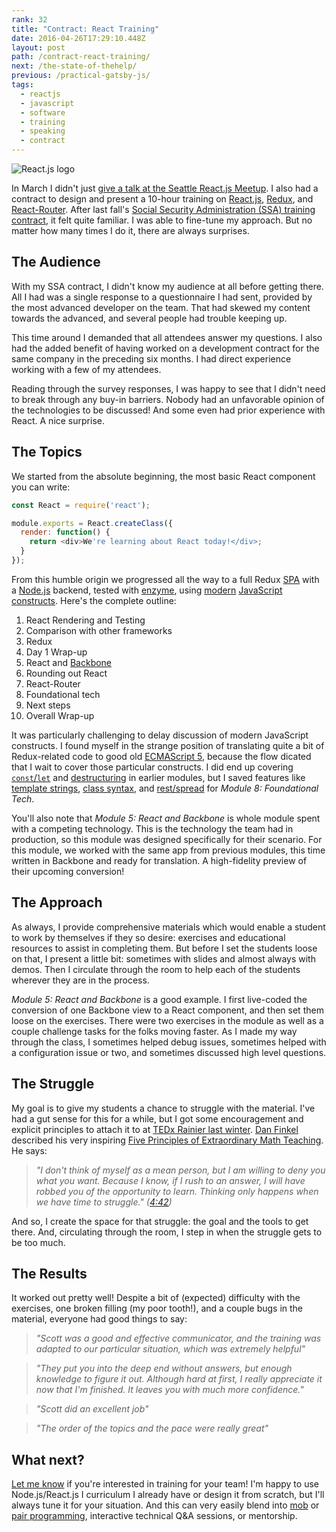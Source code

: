 ```yaml
---
rank: 32
title: "Contract: React Training"
date: 2016-04-26T17:29:10.448Z
layout: post
path: /contract-react-training/
next: /the-state-of-thehelp/
previous: /practical-gatsby-js/
tags:
  - reactjs
  - javascript
  - software
  - training
  - speaking
  - contract
---
```


![React.js logo](https://static.sinap.ps/blog/2016/04_apr/react_training/react-logo-rev2.png)

In March I didn't just [give a talk at the Seattle React.js Meetup](/static-site-generation-with-gatsby-js/). I also had a contract to design and present a 10-hour training on [React.js](https://facebook.github.io/react/), [Redux](https://github.com/reactjs/redux), and [React-Router](https://github.com/reactjs/react-router). After last fall's [Social Security Administration (SSA) training contract](/contract-teaching/), it felt quite familiar. I was able to fine-tune my approach. But no matter how many times I do it, there are always surprises.

<div class='fold'></div>

## The Audience

With my SSA contract, I didn't know my audience at all before getting there. All I had was a single response to a questionnaire I had sent, provided by the most advanced developer on the team. That had skewed my content towards the advanced, and several people had trouble keeping up.

This time around I demanded that all attendees answer my questions. I also had the added benefit of having worked on a development contract for the same company in the preceding six months. I had direct experience working with a few of my attendees.

Reading through the survey responses, I was happy to see that I didn't need to break through any buy-in barriers. Nobody had an unfavorable opinion of the technologies to be discussed! And some even had prior experience with React. A nice surprise.

## The Topics

We started from the absolute beginning, the most basic React component you can write:

```javascript
const React = require('react');

module.exports = React.createClass({
  render: function() {
    return <div>We're learning about React today!</div>;
  }
});
```

From this humble origin we progressed all the way to a full Redux [SPA](https://en.wikipedia.org/wiki/Single-page_application) with a [Node.js](https://nodejs.org/) backend, tested with [enzyme](https://github.com/airbnb/enzyme), using [modern](https://babeljs.io/docs/learn-es2015/) [JavaScript](http://www.2ality.com/2016/01/ecmascript-2016.html) [constructs](https://babeljs.io/docs/plugins/preset-stage-0/). Here's the complete outline:

1. React Rendering and Testing
2. Comparison with other frameworks
3. Redux
4. Day 1 Wrap-up
5. React and [Backbone](http://backbonejs.org/)
6. Rounding out React
7. React-Router
8. Foundational tech
9. Next steps
10. Overall Wrap-up

It was particularly challenging to delay discussion of modern JavaScript constructs. I found myself in the strange position of translating quite a bit of Redux-related code to good old [ECMAScript 5](https://en.wikipedia.org/wiki/ECMAScript), because the flow dicated that I wait to cover those particular constructs. I did end up covering [`const`/`let`](https://github.com/lukehoban/es6features#let--const) and [destructuring](https://github.com/lukehoban/es6features#destructuring) in earlier modules, but I saved features like [template strings](https://github.com/lukehoban/es6features#template-strings), [class syntax](https://github.com/lukehoban/es6features#classes), and [rest/spread](https://github.com/lukehoban/es6features#default--rest--spread) for _Module 8: Foundational Tech_.

You'll also note that _Module 5: React and Backbone_ is whole module spent with a competing technology. This is the technology the team had in production, so this module was designed specifically for their scenario. For this module, we worked with the same app from previous modules, this time written in Backbone and ready for translation. A high-fidelity preview of their upcoming conversion!

## The Approach

As always, I provide comprehensive materials which would enable a student to work by themselves if they so desire: exercises and educational resources to assist in completing them. But before I set the students loose on that, I present a little bit: sometimes with slides and almost always with demos. Then I circulate through the room to help each of the students wherever they are in the process.

_Module 5: React and Backbone_ is a good example. I first live-coded the conversion of one Backbone view to a React component, and then set them loose on the exercises. There were two exercises in the module as well as a couple challenge tasks for the folks moving faster. As I made my way through the class, I sometimes helped debug issues, sometimes helped with a configuration issue or two, and sometimes discussed high level questions.

## The Struggle

My goal is to give my students a chance to struggle with the material. I've had a gut sense for this for a while, but I got some encouragement and explicit principles to attach it to at [TEDx Rainier last winter](http://www.tedxrainier.com/events/tedxrainier-2015/). [Dan Finkel](http://mathforlove.com/who-am-i/dan-finkel/) described his very inspiring [Five Principles of Extraordinary Math Teaching](https://www.youtube.com/watch?v=ytVneQUA5-c). He says:

> _"I don't think of myself as a mean person, but I am willing to deny you what you want. Because I know, if I rush to an answer, I will have robbed you of the opportunity to learn. Thinking only happens when we have time to struggle." ([4:42](https://youtu.be/ytVneQUA5-c?t=4m42s))_

And so, I create the space for that struggle: the goal and the tools to get there. And, circulating through the room, I step in when the struggle gets to be too much.

## The Results

It worked out pretty well! Despite a bit of (expected) difficulty with the exercises, one broken filling (my poor tooth!), and a couple bugs in the material, everyone had good things to say:

> _"Scott was a good and effective communicator, and the training was adapted to our particular situation, which was extremely helpful"_

> _"They put you into the deep end without answers, but enough knowledge to figure it out. Although hard at first, I really appreciate it now that I'm finished. It leaves you with much more confidence."_

> _"Scott did an excellent job"_

> _"The order of the topics and the pace were really great"_

## What next?

[Let me know](mailto:scott@nonnenberg.com) if you're interested in training for your team! I'm happy to use Node.js/React.js I curriculum I already have or design it from scratch, but I'll always tune it for your situation. And this can very easily blend into [mob](https://en.wikipedia.org/wiki/Mob_programming) or [pair programming](https://en.wikipedia.org/wiki/Pair_programming), interactive technical Q&A sessions, or mentorship.
